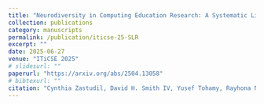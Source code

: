 ```yaml
---
title: "Neurodiversity in Computing Education Research: A Systematic Literature Review"
collection: publications
category: manuscripts
permalink: /publication/iticse-25-SLR
excerpt: ""
date: 2025-06-27
venue: "ITiCSE 2025"
# slidesurl: ""
paperurl: "https://arxiv.org/abs/2504.13058"
# bibtexurl: ""
citation: "Cynthia Zastudil, David H. Smith IV, Yusef Tohamy, Rayhona Nasimova, Gavin Montross, and Stephen MacNeil. 2025. Neurodiversity in Computing Education Research: A Systematic Literature Review. In Proceedings of the 30th ACM Conference on Innovation and Technology in Computer Science Education V. 1 (ITiCSE 2025), June 27-July 2, 2025, Nijmegen, Netherlands. ACM, New York, NY, USA, 7 pages. https://doi.org/10.1145/3724363.3729088 (Pre-print) https://arxiv.org/abs/2504.13058"
---
```

